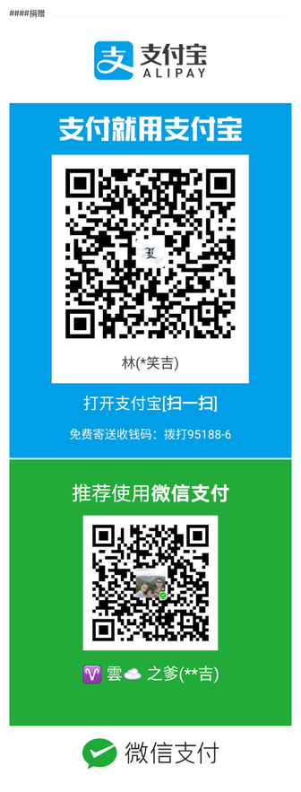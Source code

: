 ####捐赠
![Alipay](https://raw.githubusercontent.com/sanshu-rom/RemixOTA/remix/donation/Alipay.jpg)
![Wechat](https://raw.githubusercontent.com/sanshu-rom/RemixOTA/remix/donation/Wechat.png)

